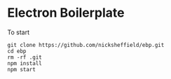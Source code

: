 # Electron Boilerplate


To start

```
git clone https://github.com/nicksheffield/ebp.git
cd ebp
rm -rf .git
npm install
npm start
```